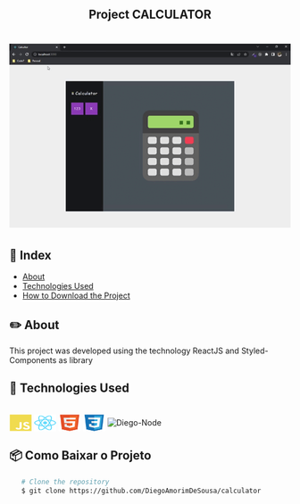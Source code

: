 <h2 align="center">
   Project CALCULATOR
</h2>

<h1 align="center">
   <img src="/src/assets/using-calculator.gif">
</h1>

## 📑 Index
- [About](#-about)
- [Technologies Used](#-technologies-used)
- [How to Download the Project](#-how-download-the-project)

## ✏️ About
This project was developed using the technology ReactJS and Styled-Components as library

## 🚀 Technologies Used
   <div style="display: inline_block"><br>
     <img align="center" alt="Diego-Js" height="30" width="40" src="https://raw.githubusercontent.com/devicons/devicon/master/icons/javascript/javascript-plain.svg">
     <img align="center" alt="Diego-React" height="30" width="40" src="https://raw.githubusercontent.com/devicons/devicon/master/icons/react/react-original.svg">
     <img align="center" alt="Diego-HTML" height="30" width="40" src="https://raw.githubusercontent.com/devicons/devicon/master/icons/html5/html5-original.svg">
     <img align="center" alt="Diego-CSS" height="30" width="40" src="https://raw.githubusercontent.com/devicons/devicon/master/icons/css3/css3-original.svg">
     <img align="center" alt="Diego-Node" height="30" width="40" src="https://cdn.jsdelivr.net/gh/devicons/devicon/icons/nodejs/nodejs-original.svg" />
   </div>
   
## 📦 Como Baixar o Projeto
```bash
   # Clone the repository
   $ git clone https://github.com/DiegoAmorimDeSousa/calculator
```
